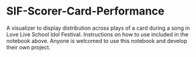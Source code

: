 # SIF-Scorer-Card-Performance
A visualizer to display distribution across plays of a card during a song in Love Live School Idol Festival. Instructions on how to use included in the notebook above. Anyone is welcomed to use this notebook and develop their own project.
